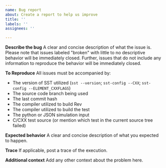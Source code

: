 ```yaml
---
name: Bug report
about: Create a report to help us improve
title: ''
labels: ''
assignees: ''

---
```


**Describe the bug**
A clear and concise description of what the issue is.  Please note that issues labeled "broken" with little to no descriptive behavior will be immediately closed.  Further, issues that do not include any information to reproduce the behavior will be immediately closed.

**To Reproduce**
All issues must be accompanied by: 
- The version of SST utilized (`sst --version`; `sst-config --CXX`; `sst-config --ELEMENT_CXXFLAGS`)
- The source code branch being used
- The last commit hash
- The compiler utilized to build Rev
- The compiler utilized to build the test
- The python or JSON simulation input
- C/CXX test source (or mention which test in the current source tree failed)

**Expected behavior**
A clear and concise description of what you expected to happen.

**Trace**
If applicable, post a trace of the execution.  

**Additional context**
Add any other context about the problem here.
